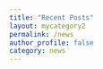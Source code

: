 ```yaml
---
title: "Recent Posts"
layout: mycategory2
permalink: /news
author_profile: false
category: news
---
```

